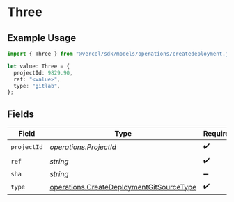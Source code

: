# Three

## Example Usage

```typescript
import { Three } from "@vercel/sdk/models/operations/createdeployment.js";

let value: Three = {
  projectId: 9829.90,
  ref: "<value>",
  type: "gitlab",
};
```

## Fields

| Field                                                                                                | Type                                                                                                 | Required                                                                                             | Description                                                                                          |
| ---------------------------------------------------------------------------------------------------- | ---------------------------------------------------------------------------------------------------- | ---------------------------------------------------------------------------------------------------- | ---------------------------------------------------------------------------------------------------- |
| `projectId`                                                                                          | *operations.ProjectId*                                                                               | :heavy_check_mark:                                                                                   | N/A                                                                                                  |
| `ref`                                                                                                | *string*                                                                                             | :heavy_check_mark:                                                                                   | N/A                                                                                                  |
| `sha`                                                                                                | *string*                                                                                             | :heavy_minus_sign:                                                                                   | N/A                                                                                                  |
| `type`                                                                                               | [operations.CreateDeploymentGitSourceType](../../models/operations/createdeploymentgitsourcetype.md) | :heavy_check_mark:                                                                                   | N/A                                                                                                  |